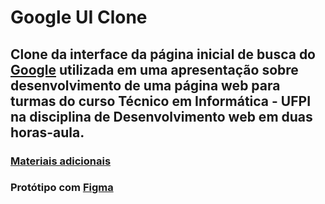# Google UI Clone

## Clone da interface da página inicial de busca do [Google](https://google.com) utilizada em uma apresentação sobre desenvolvimento de uma página web para turmas do curso Técnico em Informática - UFPI na disciplina de Desenvolvimento web em duas horas-aula.

### [Materiais adicionais](https://www.notion.so/Codando-com-Cipriano-9a6781b314c14d7bb126e8ca07c01c8d)

### Protótipo com [Figma](https://www.figma.com/file/01xJcYAb5VUh08dwJIkDg0/Codando-com-Cipriano)
